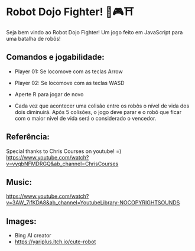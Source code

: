 # Robot Dojo Fighter! 🤖🎮⛩️

Seja bem vindo ao Robot Dojo Fighter! Um jogo feito em JavaScript para uma batalha de robôs!

## Comandos e jogabilidade:
 - Player 01: Se locomove com as teclas Arrow
 - Player 02: Se locomove com as teclas WASD
 - Aperte R para jogar de novo

 - Cada vez que acontecer uma colisão entre os robôs o nível de vida dos dois diminuirá. Após 5 colisões, o jogo deve parar e o robô que ficar com o maior nível de vida será o considerado o vencedor.

## Referência:
Special thanks to Chris Courses on youtube! =)
https://www.youtube.com/watch?v=vyqbNFMDRGQ&ab_channel=ChrisCourses

## Music:
https://www.youtube.com/watch?v=3AW_7ifKDA8&ab_channel=YoutubeLibrary-NOCOPYRIGHTSOUNDS

## Images:
- Bing AI creator
- https://yariplus.itch.io/cute-robot

